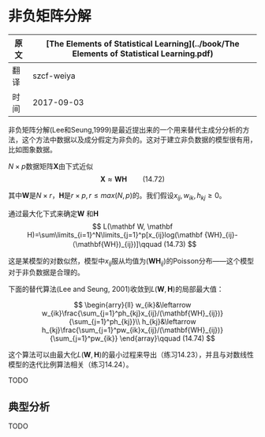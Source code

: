 # 非负矩阵分解

| 原文   | [The Elements of Statistical Learning](../book/The Elements of Statistical Learning.pdf) |
| ---- | ---------------------------------------- |
| 翻译   | szcf-weiya                               |
| 时间   | 2017-09-03                   |

非负矩阵分解(Lee和Seung,1999)是最近提出来的一个用来替代主成分分析的方法，这个方法中数据以及成分假定为非负的。这对于建立非负数据的模型很有用，比如图象数据。

$N\times p$数据矩阵$\mathbf X$由下式近似
$$
\mathbf X \approx \mathbf W\mathbf H\qquad (14.72)
$$

其中$\mathbf W$是$N\times r$，$\mathbf H$是$r\times p, r\le max(N,p)$的。我们假设$x_{ij}, w_{ik}, h_{kj}\ge 0$。

通过最大化下式来确定$\mathbf W$ 和$\mathbf H$
$$
L(\mathbf W, \mathbf H)=\sum\limits_{i=1}^N\limits_{j=1}^p[x_{ij}log(\mathbf {WH}_{ij}-（\mathbf{WH})_{ij})]\qquad (14.73)
$$

这是某模型的对数似然，模型中$x_{ij}$服从均值为$(\mathbf{WH}_{ij})$的Poisson分布——这个模型对于非负数据是合理的。

下面的替代算法(Lee and Seung, 2001)收敛到$L(\mathbf W, \mathbf H)$的局部最大值：

$$
\begin{arry}{ll}
w_{ik}&\leftarrow w_{ik}\frac{\sum_{j=1}^ph_{kj}x_{ij}/(\mathbf{WH}_{ij})}{\sum_{j=1}^ph_{kj}}\\
h_{kj}&\leftarrow h_{kj}\frac{\sum_{j=1}^pw_{ik}x_{ij}/(\mathbf{WH}_{ij})}{\sum_{j=1}^pw_{ik}}
\end{array}\qquad (14.74)
$$

这个算法可以由最大化$L(\mathbf W, \mathbf H)$的最小过程来导出（练习14.23），并且与对数线性模型的迭代比例算法相关（练习14.24）。

TODO

## 典型分析

TODO
